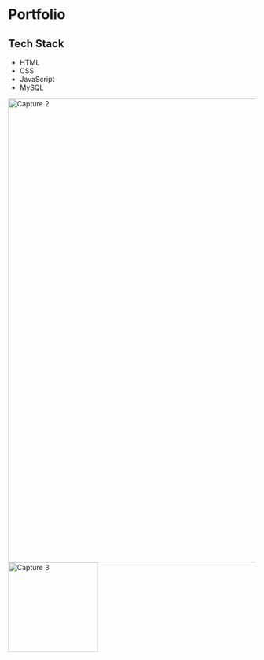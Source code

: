 # Portfolio

## Tech Stack
- HTML
- CSS
- JavaScript
- MySQL
<img width="942" alt="Capture 2" src="https://user-images.githubusercontent.com/98185508/225883534-a7f139b4-bce9-4bc5-b104-2d524ec30204.PNG">
<img width="182" alt="Capture 3" src="https://user-images.githubusercontent.com/98185508/225883538-515071be-def7-4277-b813-e934d601c86b.PNG">
